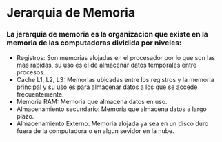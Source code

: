 # Jerarquia de Memoria
### La jerarquia de memoria es la organizacion que existe en la memoria de las computadoras dividida por niveles:

- Registros: Son memorias alojadas en el procesador por lo que son las mas rapidas, su uso es el de almacenar datos temporales entre procesos.
- Cache L1, L2, L3: Memorias ubicadas entre los registros y la memoria principal y su uso es para almacenar datos a los que se accede frecuentemente.
- Memoria RAM: Memoria que almacena datos en uso.
- Almacenamiento secundario: Memoria que almacena datos a largo plazo.
- Almacenamiento Externo: Memoria alojada ya sea en un disco duro fuera de la computadora o en algun sevidor en la nube.